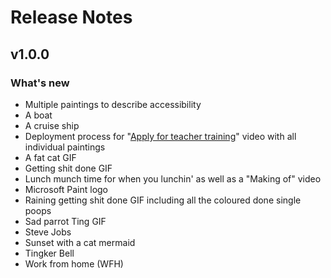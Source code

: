 # Release Notes

## v1.0.0

### What's new

- Multiple paintings to describe accessibility
- A boat
- A cruise ship
- Deployment process for "[Apply for teacher training](https://github.com/DFE-Digital/apply-for-postgraduate-teacher-training)" video with all individual paintings
- A fat cat GIF
- Getting shit done GIF
- Lunch munch time for when you lunchin' as well as a "Making of" video
- Microsoft Paint logo
- Raining getting shit done GIF including all the coloured done single poops
- Sad parrot Ting GIF
- Steve Jobs
- Sunset with a cat mermaid
- Tingker Bell
- Work from home (WFH)
